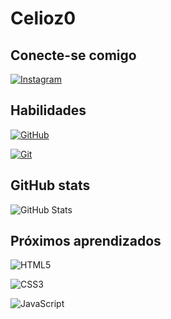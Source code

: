 # Celioz0

## Conecte-se comigo
[![Instagram](https://img.shields.io/badge/Instagram-000?style=for-the-badge&logo=instagram)](https://www.instagram.com/celioz0/)


## Habilidades
[![GitHub](https://img.shields.io/badge/Github-000?style=for-the-badge&logo=github&logoColor)](https://github.com/Celioz0/)

[![Git](https://img.shields.io/badge/Git-000?style=for-the-badge&logo=git&logoColor)](https://git-scm.com/doc)

## GitHub stats
![GitHub Stats](https://github-readme-stats.vercel.app/api?username=Celioz0&theme=transparent&bg_color=000&border_color=30A3DC&show_icons=true&icon_color=30A3DC&title_color=E94D5F&text_color=FFF)


## Próximos aprendizados
![HTML5](https://img.shields.io/badge/HTML5-000?style=for-the-badge&logo=html5)

![CSS3](https://img.shields.io/badge/CSS3-000?style=for-the-badge&logo=css3&logoColor=264CE4)

![JavaScript](https://img.shields.io/badge/JavaScript-000?style=for-the-badge&logo=javascript)
